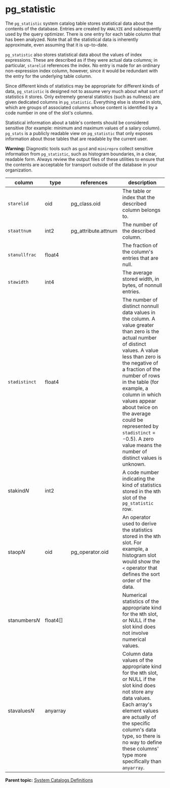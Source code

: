 # pg\_statistic 

The `pg_statistic` system catalog table stores statistical data about the contents of the database. Entries are created by `ANALYZE` and subsequently used by the query optimizer. There is one entry for each table column that has been analyzed. Note that all the statistical data is inherently approximate, even assuming that it is up-to-date.

`pg_statistic` also stores statistical data about the values of index expressions. These are described as if they were actual data columns; in particular, `starelid` references the index. No entry is made for an ordinary non-expression index column, however, since it would be redundant with the entry for the underlying table column.

Since different kinds of statistics may be appropriate for different kinds of data, `pg_statistic` is designed not to assume very much about what sort of statistics it stores. Only extremely general statistics \(such as nullness\) are given dedicated columns in `pg_statistic`. Everything else is stored in slots, which are groups of associated columns whose content is identified by a code number in one of the slot's columns.

Statistical information about a table's contents should be considered sensitive \(for example: minimum and maximum values of a salary column\). `pg_stats` is a publicly readable view on `pg_statistic` that only exposes information about those tables that are readable by the current user.

**Warning:** Diagnostic tools such as `gpsd` and `minirepro` collect sensitive information from `pg_statistic`, such as histogram boundaries, in a clear, readable form. Always review the output files of these utilities to ensure that the contents are acceptable for transport outside of the database in your organization.

|column|type|references|description|
|------|----|----------|-----------|
|`starelid`|oid|pg\_class.oid|The table or index that the described column belongs to.|
|`staattnum`|int2|pg\_attribute.attnum|The number of the described column.|
|`stanullfrac`|float4| |The fraction of the column's entries that are null.|
|`stawidth`|int4| |The average stored width, in bytes, of nonnull entries.|
|`stadistinct`|float4| |The number of distinct nonnull data values in the column. A value greater than zero is the actual number of distinct values. A value less than zero is the negative of a fraction of the number of rows in the table \(for example, a column in which values appear about twice on the average could be represented by `stadistinct` = -0.5\). A zero value means the number of distinct values is unknown.|
|stakind*N*|int2| |A code number indicating the kind of statistics stored in the `N`th slot of the `pg_statistic` row.|
|staop*N*|oid|pg\_operator.oid|An operator used to derive the statistics stored in the `N`th slot. For example, a histogram slot would show the `<` operator that defines the sort order of the data.|
|stanumbers*N*|float4\[\]| |Numerical statistics of the appropriate kind for the `N`th slot, or NULL if the slot kind does not involve numerical values.|
|stavalues*N*|anyarray| |Column data values of the appropriate kind for the `N`th slot, or NULL if the slot kind does not store any data values. Each array's element values are actually of the specific column's data type, so there is no way to define these columns' type more specifically than `anyarray`.|

**Parent topic:** [System Catalogs Definitions](../system_catalogs/catalog_ref-html.html)

